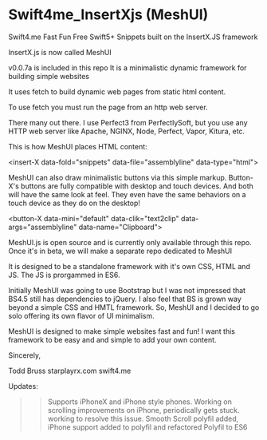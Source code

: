 # Swift4me_InsertXjs (MeshUI)
Swift4.me Fast Fun Free Swift5+ Snippets built on the InsertX.JS framework

InsertX.js is now called MeshUI

v0.0.7a is included in this repo
It is a minimalistic dynamic framework for building simple websites

It uses fetch to build dynamic web pages from static html content.

To use fetch you must run the page from an http web server.

There many out there. I use Perfect3 from PerfectlySoft, but you use any HTTP web server like Apache, NGINX, Node, Perfect, Vapor, Kitura, etc.

This is how MeshUI places HTML content:

<!-- insert html file -->
<insert-X
	data-fold="snippets" 		<!-- folder with relative path ./ -->
	data-file="assemblyline"     <!-- name of the file -->
	data-type="html">	       <!-- type of file (txt and html is supported) -->
</insert-X>

MeshUI can also draw minimalistic buttons via this simple markup. Button-X's buttons are fully compatible with desktop and touch devices. And both will have the same look at feel. They even have the same behaviors on a touch device as they do on the desktop!

<button-X
	data-mini="default" 		 <!-- style of the button (currently only option is default) -->
	data-clik="text2clip"             <!-- the button action -->
	data-args="assemblyline"    <!-- arguments, this currently a String,
                                                            JS variable support is under way -->
	data-name="Clipboard">     <!-- name or title of the button -->
</button-X>

MeshUI.js is open source and is currently only available through this repo. Once it's in beta, we will make a separate repo dedicated to MeshUI

It is designed to be a standalone framework with it's own CSS, HTML and JS. The JS is prorgammed in ES6.

Initially MeshUI was going to use Bootstrap but I was not impressed that BS4.5 still has dependencies to jQuery. I also feel that BS is grown way beyond a simple CSS and HMTL framework. So, MeshUI and I decided to go solo offering its own flavor of UI minimalism.

MeshUI is designed to make simple websites fast and fun! I want this framework to be easy and and simple to add your own content.

Sincerely,

Todd Bruss
starplayrx.com
swift4.me


Updates:
>> Supports iPhoneX and iPhone style phones.
>>Working on scrolling improvements on iPhone, periodically gets stuck. working to resolve this issue.
>>Smooth Scroll polyfil added, iPhone support added to polyfil and refactored Polyfil to ES6
